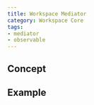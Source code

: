 ```yaml
---
title: Workspace Mediator
category: Workspace Core
tags:
- mediator
- observable
---
```


## Concept

## Example

